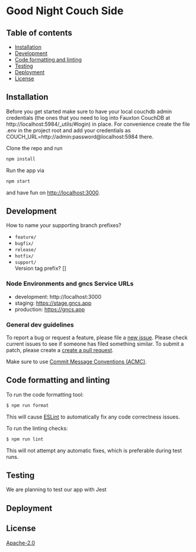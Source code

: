 # Good Night Couch Side
## Table of contents
- [Installation](#installation)
- [Development](#development)
- [Code formatting and linting](#code-formatting-and-linting)
- [Testing](#testing)
- [Deployment](#deployment)
- [License](#license)

## Installation

Before you get started make sure to have your local couchdb admin credentials (the ones that you need to log into Fauxton CouchDB at http://localhost:5984/_utils/#login) in place. For convenience create the file .env in the project root and add your credentials as COUCH_URL=http://admin:password@localhost:5984 there.

Clone the repo and run 

```bash
npm install
```

Run the app via
```bash
npm start
```
and have fun on [http://localhost:3000](http://localhost:3000).


## Development

How to name your supporting branch prefixes?   
- `feature/`  
- `bugfix/`  
- `release/`  
- `hotfix/`  
- `support/`   
Version tag prefix? [] 

### Node Environments and gncs Service URLs

- development: http://localhost:3000
- staging: https://stage.gncs.app
- production: https://gncs.app

### General dev guidelines

To report a bug or request a feature, please file a [new issue](https://github.com/GoodNightCouchSide/gncs/issues/new/choose). Please check current issues to see if someone has filed something similar.
To submit a patch, please create a [create a pull request](https://github.com/GoodNightCouchSide/gncs/pulls).

Make sure to use [Commit Message Conventions (ACMC)](https://github.com/angular/angular.js/blob/master/DEVELOPERS.md#-git-commit-guidelines).

## Code formatting and linting

To run the code formatting tool:

```bash
$ npm run format
```

This will cause [ESLint](https://eslint.org/) to automatically fix any code correctness issues.

To run the linting checks:

```bash
$ npm run lint
```

This will not attempt any automatic fixes, which is preferable during test runs.

## Testing

We are planning to test our app with Jest

## Deployment
## License

[Apache-2.0](https://www.apache.org/licenses/LICENSE-2.0)